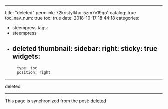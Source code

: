
---
title: "deleted"
permlink: 72kristylkho-5zm7v19qo1
catalog: true
toc_nav_num: true
toc: true
date: 2018-10-17 18:44:18
categories:
- steempress
tags:
- steempress
- deleted
thumbnail: 
sidebar:
    right:
        sticky: true
widgets:
    -
        type: toc
        position: right
---


deleted

- - -

This page is synchronized from the post: [deleted](https://steemit.com/@team-cn/72kristylkho-5zm7v19qo1)
